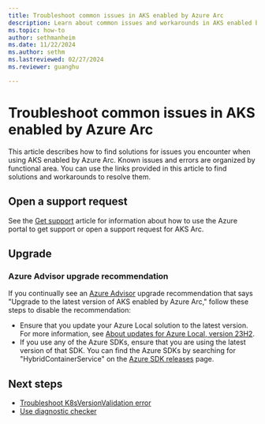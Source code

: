 ```yaml
---
title: Troubleshoot common issues in AKS enabled by Azure Arc
description: Learn about common issues and workarounds in AKS enabled by Arc.
ms.topic: how-to
author: sethmanheim
ms.date: 11/22/2024
ms.author: sethm 
ms.lastreviewed: 02/27/2024
ms.reviewer: guanghu

---
```


# Troubleshoot common issues in AKS enabled by Azure Arc

This article describes how to find solutions for issues you encounter when using AKS enabled by Azure Arc. Known issues and errors are organized by functional area. You can use the links provided in this article to find solutions and workarounds to resolve them.

## Open a support request

See the [Get support](/azure/aks/hybrid/help-support?tabs=aksee) article for information about how to use the Azure portal to get support or open a support request for AKS Arc.

## Upgrade

### Azure Advisor upgrade recommendation

If you continually see an [Azure Advisor](/azure/advisor/) upgrade recommendation that says "Upgrade to the latest version of AKS enabled by Azure Arc," follow these steps to disable the recommendation:

- Ensure that you update your Azure Local solution to the latest version. For more information, see [About updates for Azure Local, version 23H2](/azure-stack/hci/update/about-updates-23h2).
- If you use any of the Azure SDKs, ensure that you are using the latest version of that SDK. You can find the Azure SDKs by searching for "HybridContainerService" on the [Azure SDK releases](https://azure.github.io/azure-sdk/) page.

## Next steps

- [Troubleshoot K8sVersionValidation error](cluster-k8s-version.md)
- [Use diagnostic checker](aks-arc-diagnostic-checker.md)
